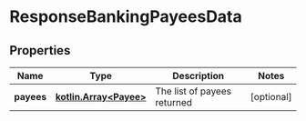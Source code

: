 # ResponseBankingPayeesData

## Properties
Name | Type | Description | Notes
------------ | ------------- | ------------- | -------------
**payees** | [**kotlin.Array&lt;Payee&gt;**](Payee.md) | The list of payees returned |  [optional]
